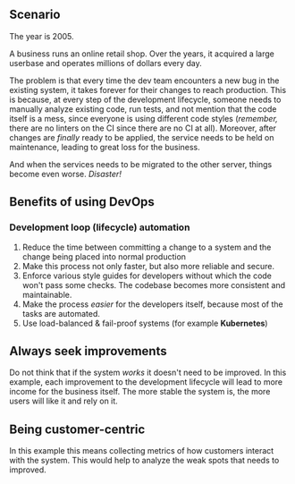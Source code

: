 ## Scenario

The year is 2005.

A business runs an online retail shop.
Over the years, it acquired a large userbase and operates
millions of dollars every day.

The problem is that every time the dev team encounters a new bug in the
existing system, it takes forever for their changes to reach production.
This is because, at every step of the development lifecycle, someone needs to
manually analyze existing code, run tests, and not mention that the code
itself is a mess, since everyone is using different code styles
(*remember,* there are no linters on the CI since there are no CI at all).
Moreover, after changes are *finally* ready to be applied, the service needs
to be held on maintenance, leading to great loss for the business.

And when the services needs to be migrated to the other server, things
become even worse. *Disaster!*

## Benefits of using DevOps

### Development loop (lifecycle) automation

1. Reduce the time between committing a change to a system and the change being placed into normal production
2. Make this process not only faster, but also more reliable and secure.
3. Enforce various style guides for developers without which the code won't pass some checks. The codebase becomes more consistent and maintainable.
4. Make the process *easier* for the developers itself, because most of the tasks are automated.
5. Use load-balanced & fail-proof systems (for example **Kubernetes**)

## Always seek improvements

Do not think that if the system *works* it doesn't need to be improved.
In this example, each improvement to the development lifecycle
will lead to more income for the business itself. The more stable the system is,
the more users will like it and rely on it.

## Being customer-centric

In this example this means collecting metrics of how customers interact
with the system. This would help to analyze the weak spots that needs to 
improved.
